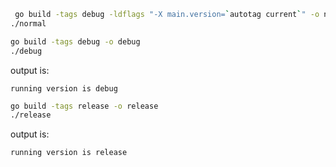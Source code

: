 

```bash
 go build -tags debug -ldflags "-X main.version=`autotag current`" -o normal
./normal
```

```bash
go build -tags debug -o debug
./debug
```
output is:

```text
running version is debug
```


```bash
go build -tags release -o release
./release
```
output is:

```text
running version is release
```
